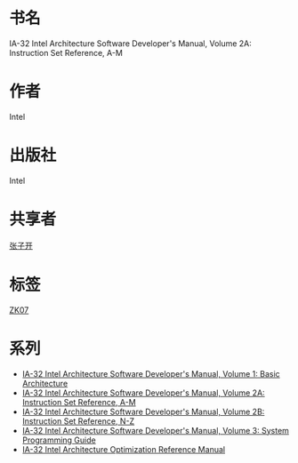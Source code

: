 # 书名 #
IA-32 Intel Architecture Software Developer's Manual, Volume 2A: Instruction Set Reference, A-M

# 作者 #
Intel

# 出版社 #
Intel

# 共享者 #
[张子开](ZK.md)

# 标签 #
[ZK07](ZK07.md)

# 系列 #
  * [IA-32 Intel Architecture Software Developer's Manual, Volume 1: Basic Architecture](ZK06.md)
  * [IA-32 Intel Architecture Software Developer's Manual, Volume 2A: Instruction Set Reference, A-M](ZK07.md)
  * [IA-32 Intel Architecture Software Developer's Manual, Volume 2B: Instruction Set Reference, N-Z](ZK08.md)
  * [IA-32 Intel Architecture Software Developer's Manual, Volume 3: System Programming Guide](ZK09.md)
  * [IA-32 Intel Architecture Optimization Reference Manual](ZK10.md)